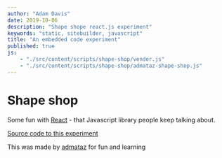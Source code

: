 ```yaml
---
author: "Adam Davis"
date: 2019-10-06
description: "Shape shope react.js experiment"
keywords: "static, sitebuilder, javascript"
title: "An embedded code experiment"
published: true
js: 
    - "./src/content/scripts/shape-shop/vendor.js"
    - "./src/content/scripts/shape-shop/admataz-shape-shop.js"
---
```



# Shape shop
Some fun with <a href="https://facebook.github.io/react/" target="_blank">React</a> - that Javascript library people keep talking about.

<a href="https://github.com/admataz/shape-shop" target="_blank">Source code to this experiment</a>

<div id="app"></div>

This was made by [admataz](http://admataz.com) for fun and learning